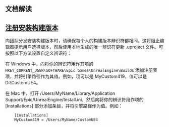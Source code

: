 ## 文档解读


## [注册安装构建版本](https://dev.epicgames.com/documentation/zh-cn/unreal-engine/using-an-installed-build?application_version=4.27)

向团队分发安装构建版本时，请确保每个人的构建版本辨识符都相同。这将阻止编辑器提示用户选择版本，然后使用本地生成的唯一辨识符更新 .uproject 文件。可按照以下方法设置自定义辨识符：

在 Windows 中，向将你的辨识符用作其项的 `HKEY_CURRENT_USER\SOFTWARE\Epic Games\UnrealEngine\Builds` 添加注册表项，并将引擎路径作为其值。例如，项可以是 MyCustom419，值可以是 D:\\CustomUE4。

在 Mac 中，打开 /Users/MyName/Library/Application Support/Epic/UnrealEngine/Install.ini，然后向将你的辨识符用作项的 [Installations] 部分添加条目，并将引擎路径作为值。例如：

        [Installations]
        MyCustom419 = /Users/MyName/CustomUE4
